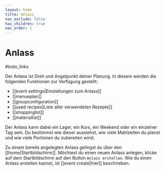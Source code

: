 ```yaml
---
layout: home
title: Anlass
nav_exclude: false
has_children: true
nav_order: 1
---
```

# Anlass
#todo_links

Der Anlass ist Dreh und Angelpunkt deiner Planung. In diesem werden die folgenden Funktionen zur Verfügung gestellt:

- [[event settings|Einstellungen zum Anlass]]
- [[menueplan]]
- [[groupconfiguration]]
- [[used recipes|Liste aller verwendeten Rezepte]]
- [[shoppinglist]]
- [[materiallist]]

Der Anlass kann dabei ein Lager, ein Kurs, ein Weekend oder ein einzelner Tag sein. Du bestimmst wie dieser aussiehst, wie viele Mahlzeiten du planst und wie viele Portionen du zubereiten wirst.

Zu einem bereits angelegten Anlass gelingst du über den [[home|Startbildschirm]]. Möchtest du einen neuen Anlass anlegen, klicke auf dem Startbildschirm auf den Button `Anlass erstellen`.
Wie du einen Anlass erstellen kannst, ist [[event create|hier]] beschrieben.
